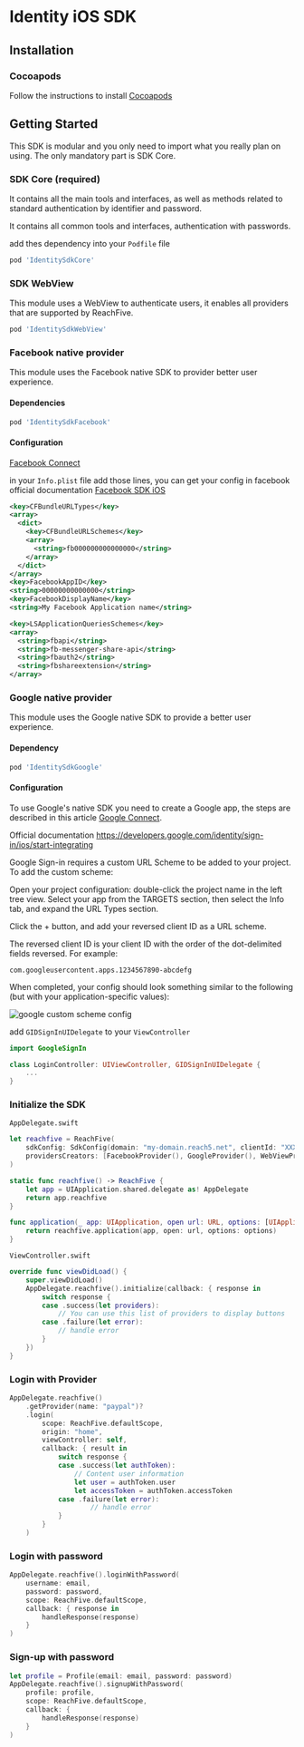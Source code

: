 # Identity iOS SDK

## Installation

### Cocoapods
Follow the instructions to install [Cocoapods](https://cocoapods.org)

## Getting Started

This SDK is modular and you only need to import what you really plan on using. The only mandatory part is SDK Core.

### SDK Core (required)

It contains all the main tools and interfaces, as well as methods related to standard authentication by identifier and password.

It contains all common tools and interfaces, authentication with passwords.

add thes dependency into your `Podfile` file

```ruby
pod 'IdentitySdkCore'
```

### SDK WebView

This module uses a WebView to authenticate users, it enables all providers that are supported by ReachFive.

```ruby
pod 'IdentitySdkWebView'
```

### Facebook native provider

This module uses the Facebook native SDK to provider better user experience.

#### Dependencies

```ruby
pod 'IdentitySdkFacebook'
```

#### Configuration
[Facebook Connect](https://support.reach5.co/article/4-create-facebook-application)

in your `Info.plist` file add those lines, you can get your config in facebook official documentation [Facebook SDK iOS](https://developers.facebook.com/docs/facebook-login/ios)
```xml
<key>CFBundleURLTypes</key>
<array>
  <dict>
    <key>CFBundleURLSchemes</key>
    <array>
      <string>fb000000000000000</string>
    </array>
  </dict>
</array>
<key>FacebookAppID</key>
<string>00000000000000</string>
<key>FacebookDisplayName</key>
<string>My Facebook Application name</string>

<key>LSApplicationQueriesSchemes</key>
<array>
  <string>fbapi</string>
  <string>fb-messenger-share-api</string>
  <string>fbauth2</string>
  <string>fbshareextension</string>
</array>
```

### Google native provider

This module uses the Google native SDK to provide a better user experience.

#### Dependency

```ruby
pod 'IdentitySdkGoogle'
```

#### Configuration

To use Google's native SDK you need to create a Google app, the steps are described in this article [Google Connect](https://support.reach5.co/article/5-create-google-application).

Official documentation https://developers.google.com/identity/sign-in/ios/start-integrating

Google Sign-in requires a custom URL Scheme to be added to your project. To add the custom scheme:

Open your project configuration: double-click the project name in the left tree view. Select your app from the TARGETS section, then select the Info tab, and expand the URL Types section.

Click the + button, and add your reversed client ID as a URL scheme.

The reversed client ID is your client ID with the order of the dot-delimited fields reversed. For example:

```
com.googleusercontent.apps.1234567890-abcdefg
```

When completed, your config should look something similar to the following (but with your application-specific values):

![google custom scheme config](https://developers.google.com/identity/sign-in/ios/images/xcode_infotab_url_type_values.png)

add `GIDSignInUIDelegate` to your `ViewController`

```swift
import GoogleSignIn

class LoginController: UIViewController, GIDSignInUIDelegate {
    ...
}

```


### Initialize the SDK

`AppDelegate.swift`
```swift
let reachfive = ReachFive(
    sdkConfig: SdkConfig(domain: "my-domain.reach5.net", clientId: "XXXXR5ClientIdXXXXX"),
    providersCreators: [FacebookProvider(), GoogleProvider(), WebViewProvider()]
)

static func reachfive() -> ReachFive {
    let app = UIApplication.shared.delegate as! AppDelegate
    return app.reachfive
}

func application(_ app: UIApplication, open url: URL, options: [UIApplication.OpenURLOptionsKey : Any] = [:]) -> Bool {
    return reachfive.application(app, open: url, options: options)
}
```

`ViewController.swift`
```swift
override func viewDidLoad() {
    super.viewDidLoad()
    AppDelegate.reachfive().initialize(callback: { response in
        switch response {
        case .success(let providers):
            // You can use this list of providers to display buttons
        case .failure(let error):
            // handle error
        }
    })
}
```

### Login with Provider
```swift
AppDelegate.reachfive()
    .getProvider(name: "paypal")?
    .login(
        scope: ReachFive.defaultScope,
        origin: "home",
        viewController: self,
        callback: { result in
            switch response {
            case .success(let authToken):
                // Content user information
                let user = authToken.user
                let accessToken = authToken.accessToken
            case .failure(let error):
                    // handle error
            }
        }
    )
```

### Login with password

```swift
AppDelegate.reachfive().loginWithPassword(
    username: email,
    password: password,
    scope: ReachFive.defaultScope,
    callback: { response in
        handleResponse(response)
    }
)
```

### Sign-up with password

```swift
let profile = Profile(email: email, password: password)
AppDelegate.reachfive().signupWithPassword(
    profile: profile,
    scope: ReachFive.defaultScope,
    callback: {
        handleResponse(response)
    }
)
```
